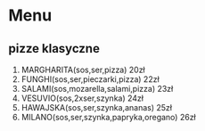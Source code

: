 # Menu

## pizze klasyczne

1. MARGHARITA(sos,ser,pizza) 20zł
2. FUNGHI(sos,ser,pieczarki,pizza) 22zł
3. SALAMI(sos,mozarella,salami,pizza) 23zł
4. VESUVIO(sos,2xser,szynka) 24zł
5. HAWAJSKA(sos,ser,szynka,ananas) 25zł
6. MILANO(sos,ser,szynka,papryka,oregano) 26zł

